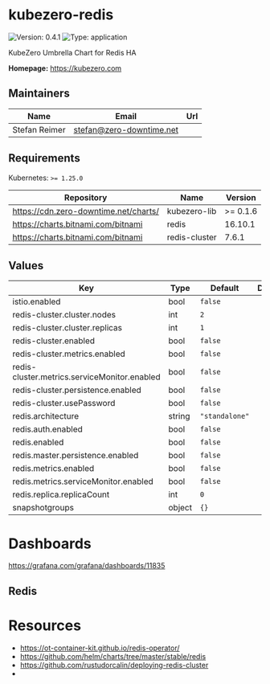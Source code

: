 # kubezero-redis

![Version: 0.4.1](https://img.shields.io/badge/Version-0.4.1-informational?style=flat-square) ![Type: application](https://img.shields.io/badge/Type-application-informational?style=flat-square)

KubeZero Umbrella Chart for Redis HA

**Homepage:** <https://kubezero.com>

## Maintainers

| Name | Email | Url |
| ---- | ------ | --- |
| Stefan Reimer | <stefan@zero-downtime.net> |  |

## Requirements

Kubernetes: `>= 1.25.0`

| Repository | Name | Version |
|------------|------|---------|
| https://cdn.zero-downtime.net/charts/ | kubezero-lib | >= 0.1.6 |
| https://charts.bitnami.com/bitnami | redis | 16.10.1 |
| https://charts.bitnami.com/bitnami | redis-cluster | 7.6.1 |

## Values

| Key | Type | Default | Description |
|-----|------|---------|-------------|
| istio.enabled | bool | `false` |  |
| redis-cluster.cluster.nodes | int | `2` |  |
| redis-cluster.cluster.replicas | int | `1` |  |
| redis-cluster.enabled | bool | `false` |  |
| redis-cluster.metrics.enabled | bool | `false` |  |
| redis-cluster.metrics.serviceMonitor.enabled | bool | `false` |  |
| redis-cluster.persistence.enabled | bool | `false` |  |
| redis-cluster.usePassword | bool | `false` |  |
| redis.architecture | string | `"standalone"` |  |
| redis.auth.enabled | bool | `false` |  |
| redis.enabled | bool | `false` |  |
| redis.master.persistence.enabled | bool | `false` |  |
| redis.metrics.enabled | bool | `false` |  |
| redis.metrics.serviceMonitor.enabled | bool | `false` |  |
| redis.replica.replicaCount | int | `0` |  |
| snapshotgroups | object | `{}` |  |

# Dashboards
https://grafana.com/grafana/dashboards/11835

## Redis

# Resources
- https://ot-container-kit.github.io/redis-operator/
- https://github.com/helm/charts/tree/master/stable/redis
- https://github.com/rustudorcalin/deploying-redis-cluster
-
